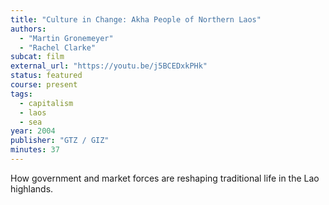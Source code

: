 ```yaml
---
title: "Culture in Change: Akha People of Northern Laos"
authors:
  - "Martin Gronemeyer"
  - "Rachel Clarke"
subcat: film
external_url: "https://youtu.be/j5BCEDxkPHk"
status: featured
course: present
tags:
  - capitalism
  - laos
  - sea
year: 2004
publisher: "GTZ / GIZ"
minutes: 37
---
```


How government and market forces are reshaping traditional life in the Lao highlands.
